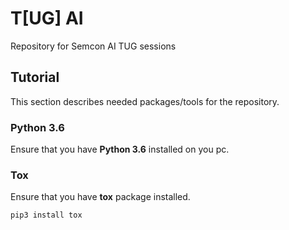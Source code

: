 # T[UG] AI
Repository for Semcon AI TUG sessions

## Tutorial
This section describes needed packages/tools for the repository.

### Python 3.6
Ensure that you have __Python 3.6__ installed on you pc.

### Tox
Ensure that you have __tox__ package installed. 
```
pip3 install tox
```